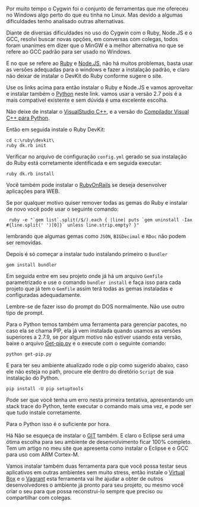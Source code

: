 Por muito tempo o Cygwin foi o conjunto de ferramentas que me ofereceu no Windows algo perto do que eu tinha no Linux. Mas devido a algumas dificuldades tenho analisado outras alternativas.

<!--more-->

Diante de diversas dificuldades no uso do Cygwin com o Ruby, Node.JS e o GCC, resolvi buscar novas opções, em conversas com colegas, todos foram unanimes em dizer que o MinGW é a melhor alternativa no que se refere ao GCC padrão para ser usado no Windows.


E no que se refere ao [Ruby](http://rubyinstaller.org/downloads/) e [Node.JS](https://nodejs.org/en/download/), não há muitos problemas, basta usar as versões adequadas para o windows e fazer a instalação padrão, e claro não deixar de instalar o DevKit do Ruby conforme sugere o site.

Use os links acima para então instalar o Ruby e Node.JS e vamos aproveitar e instalar também o [Python](https://www.python.org/downloads/release/python-2712/) neste link. vamos usar a versão 2.7 pois é a mais compatível existente e sem dúvida é uma excelente escolha.

Não deixe de instalar o [VisualStudio  C++](https://www.visualstudio.com/pt-br/features/cplusplus.aspx), e a versão do [Compilador Visual C++ para Python](https://www.microsoft.com/en-us/download/details.aspx?id=44266).

Então em seguida instale o Ruby DevKit:

```
cd c:\ruby\devkit\
ruby dk.rb init
```

Verificar no arquivo de configuração `config.yml` gerado se sua instalação do Ruby está corretamente identificada e em seguida executar:

```
ruby dk.rb install
```

Você também pode instalar o [RubyOnRails](http://railsinstaller.org/en) se deseja desenvolver aplicações para WEB.




Se por qualquer motivo quiser remover todas as gemas do Ruby e instalar de novo você pode usar o seguinte comando:

```
 ruby -e "`gem list`.split(/$/).each { |line| puts `gem uninstall -Iax #{line.split(' ')[0]}` unless line.strip.empty? }"
```

lembrando que algumas gemas como `JSON`, `BIGDecimal` e `RDoc` não podem ser removidas.

Depois é só começar a instalar tudo instalando primeiro o `Bundler`

```
gem install bundler
```

Em seguida entre em seu projeto onde já há um arquivo `Gemfile` parametrizado e use o comando `bundler install` e faça isso para cada projeto que já tem o `Gemfile` assim terá todas as gemas instaladas e configuradas adequadamente.

Lembre-se de fazer isso do prompt do DOS normalmente. Não use outro tipo de prompt.


Para o Python temos também uma ferramenta para gerenciar pacotes, no caso ela se chama PIP, ela já vem instalada quando usamos as versões superiores a 2.7.9, se por algum motivo não estiver usando esta versão, baixe o arquivo [Get-pip.py](https://bootstrap.pypa.io/get-pip.py) e o execute com o seguinte comando:

```
python get-pip.py
```

E para ter seu ambiente atualizado rode o pip como sugerido abaixo, caso ele não esteja no path, procure ele dentro do diretório `Script` de sua instalação do Python.

```
pip install -U pip setuptools
```

Pode ser que você tenha um erro nesta primeira tentativa, apresentando um stack trace do Python, tente executar o comando mais uma vez, e pode ser que tudo instale corretamente.

Para o Python isso é o suficiente por hora.

Há Não se esqueça de instalar o [GIT](https://git-scm.com/download/win) também. E claro o Eclipse será uma ótima escolha para seu ambiente de desenvolvimento ficar 100% completo. Tem um artigo no meu site que apresenta como instalar o Eclipse e o GCC para uso com ARM Cortex-M.



Vamos instalar também duas ferramenta para que você possa testar seus aplicativos em outras ambientes sem muito stress, então instale o [Virtual Box](https://www.virtualbox.org/wiki/Downloads) e o [Vagrant](https://www.vagrantup.com/downloads.html) esta ferramenta vai lhe ajudar a obter de outros desenvolvedores o ambiente já pronto para seu projeto, ou mesmo você criar o seu para que possa reconstrui-lo sempre que preciso ou compartilhar com colegas.
